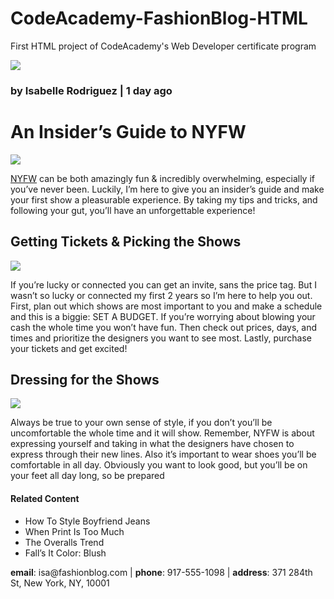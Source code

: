 # CodeAcademy-FashionBlog-HTML
First HTML project of CodeAcademy's Web Developer certificate program

<!DOCTYPE html>

<html>
  <head>
    <title>Everyday with Isa</title>
  </head>
  <body>
    <img src="https://content.codecademy.com/courses/learn-html/elements-and-structure/profile.jpg"/>
    <h3>by Isabelle Rodriguez | 1 day ago</h3>
    <h1>An Insider’s Guide to NYFW</h1>
      <a href="#contact"><img src="https://content.codecademy.com/courses/learn-html/elements-and-structure/image-one.jpeg"/></a>
      <p><a href="https://en.wikipedia.org/wiki/New_York_Fashion_Week." target="_blank">NYFW</a> can be both amazingly fun & incredibly overwhelming, especially if you’ve never been. Luckily, I’m here to give you an insider’s guide and make your first show a pleasurable experience. By taking my tips and tricks, and following your gut, you’ll have an unforgettable experience!</p>
    <h2>Getting Tickets & Picking the Shows</h2>
      <img src="https://content.codecademy.com/courses/learn-html/elements-and-structure/image-two.jpeg"/>
      <p>If you’re lucky or connected you can get an invite, sans the price tag. But I wasn’t so lucky or connected my first 2 years so I’m here to help you out. First, plan out which shows are most important to you and make a schedule and this is a biggie: SET A BUDGET. If you’re worrying about blowing your cash the whole time you won’t have fun. Then check out prices, days, and times and prioritize the designers you want to see most. Lastly, purchase your tickets and get excited!</p>
    <h2>Dressing for the Shows</h2>
    <img src="https://content.codecademy.com/courses/learn-html/elements-and-structure/image-three.jpeg"/>
      <p>Always be true to your own sense of style, if you don’t you’ll be uncomfortable the whole time and it will show. Remember, NYFW is about expressing yourself and taking in what the designers have chosen to express through their new lines. Also it’s important to wear shoes you’ll be comfortable in all day. Obviously you want to look good, but you’ll be on your feet all day long, so be prepared</p>
    <h4>Related Content</h4>
      <ul>
        <li>How To Style Boyfriend Jeans</li>
        <li>When Print Is Too Much</li>
        <li>The Overalls Trend</li>
        <li>Fall’s It Color: Blush</li>
      </ul>
    <div id='contact'>
      <p><strong>email</strong>: isa@fashionblog.com | <strong>phone</strong>: 917-555-1098 | <strong>address</strong>: 371 284th St, New York, NY, 10001</p>
    </div>
  </body>
</html>

